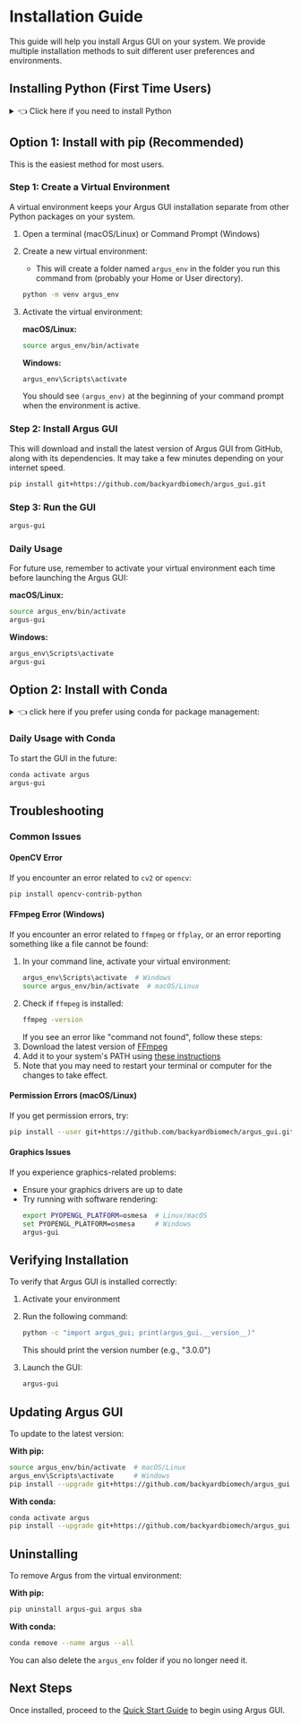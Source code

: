 # Installation Guide

This guide will help you install Argus GUI on your system. We provide multiple installation methods to suit different user preferences and environments.

## Installing Python (First Time Users)
<details>
<summary>👈 Click here if you need to install Python</summary>
If you don't have Python installed or are unsure, you can use any instructions for installing Python on your system. The steps below are one of the simplest options for beginners.

### For Mac Users

1. **Python may already be installed:**
   - Open Terminal (Applications > Utilities > Terminal, or press `Cmd + Space`, type "Terminal", and press Enter)
   - Type `python --version` and press Enter
   - If you see something like "Python 3.10.x" or higher, you can skip to [System Requirements](#system-requirements)

2. **Install Python using the official installer:**
   - Go to [python.org/downloads](https://www.python.org/downloads/)
   - Click the yellow "Download Python 3.x.x" button (it will show the latest version). Argus is tested on Python 3.10 through 3.13.
   - Once downloaded, double-click the `.pkg` file
   - Follow the installation wizard (keep all default settings)
   - When prompted, check the box "Add Python to PATH"

3. **Verify installation:**
   - Open a new Terminal window
   - Type `python --version` and press Enter
   - You should see the Python version number you downloaded

### For Windows Users

1. **Check if Python is already installed:**
   - Press `Windows + R`, type "cmd", and press Enter
   - Type `python --version` and press Enter
   - If you see something like "Python 3.10.x" or higher, you can skip to [System Requirements](#system-requirements)

2. **Install Python using the official installer:**
   - Go to [python.org/downloads](https://www.python.org/downloads/)
   - Click the yellow "Download Python 3.x.x" button (it will show the latest version). Argus is tested on Python 3.10 through 3.13.
   - Once downloaded, double-click the `.exe` file
   - **IMPORTANT:** Check the box "Add Python to PATH" at the bottom of the first screen
   - Click "Install Now"
   - Wait for installation to complete

3. **Verify installation:**
   - Press `Windows + R`, type "cmd", and press Enter
   - Type `python --version` and press Enter
   - You should see the Python version number

### Troubleshooting Python Installation

**If "python" command is not recognized:**
- **Mac:** Try using `python3` instead of `python`
- **Windows:** Make sure you checked "Add Python to PATH" during installation. If not, reinstall Python and check this box.

**If you see an older Python version (like 2.7):**
- Download and install the latest Python 3.x from python.org
- On Mac, use `python3` command instead of `python`

## System Requirements

- **Python**: tested on 3.10 through 3.13
- **Operating System**: Tested on Windows 11, macOS 15.5+, or Linux
- **Graphics**: OpenGL 3.0+ compatible graphics card - this includes all macs and most standard PCs

</details>

## Option 1: Install with pip (Recommended)

This is the easiest method for most users.

### Step 1: Create a Virtual Environment

A virtual environment keeps your Argus GUI installation separate from other Python packages on your system.

1. Open a terminal (macOS/Linux) or Command Prompt (Windows)
2. Create a new virtual environment:
   + This will create a folder named `argus_env` in the folder you run this command from (probably your Home or User directory).
   ```bash
   python -m venv argus_env
   ```
3. Activate the virtual environment:

   **macOS/Linux:**
   ```bash
   source argus_env/bin/activate
   ```
   
   **Windows:**
   ```bash
   argus_env\Scripts\activate
   ```
   
   You should see `(argus_env)` at the beginning of your command prompt when the environment is active.

### Step 2: Install Argus GUI

This will download and install the latest version of Argus GUI from GitHub, along with its dependencies. It may take a few minutes depending on your internet speed.

```bash
pip install git+https://github.com/backyardbiomech/argus_gui.git
```

### Step 3: Run the GUI

```bash
argus-gui
```

### Daily Usage

For future use, remember to activate your virtual environment each time before launching the Argus GUI:

**macOS/Linux:**
```bash
source argus_env/bin/activate
argus-gui
```

**Windows:**
```bash
argus_env\Scripts\activate
argus-gui
```

## Option 2: Install with Conda

<details>
<summary> 👈 click here if you prefer using conda for package management:</summary>

### Step 1: Download Environment File

1. Right-click this link and select "Save Link As..." or "Download Linked File As...": [Argus.yaml](https://raw.githubusercontent.com/backyardbiomech/argus_gui/main/Argus.yaml)
2. Save it as `Argus.yaml` (not `Argus.yaml.txt`)

### Step 2: Install Miniconda

If you don't have conda installed, download and install [Miniconda](https://www.anaconda.com/docs/getting-started/miniconda/install) or Anaconda.

### Step 3: Create Environment

1. Open a terminal (macOS/Linux) or Anaconda Prompt (Windows)
2. Navigate to the directory where you downloaded `Argus.yaml`:
   ```bash
   cd ~/Downloads  # macOS/Linux
   cd C:\Users\<YourUsername>\Downloads  # Windows
   ```
3. Create the environment:
   ```bash
   conda env create -f Argus.yaml
   ```

### Step 4: Activate and Run

```bash
conda activate argus
argus-gui
```
</details>

### Daily Usage with Conda

To start the GUI in the future:
```bash
conda activate argus
argus-gui
```

## Troubleshooting

### Common Issues

#### OpenCV Error
If you encounter an error related to `cv2` or `opencv`:
```bash
pip install opencv-contrib-python
```

#### FFmpeg Error (Windows)
If you encounter an error related to `ffmpeg` or `ffplay`, or an error reporting something like a file cannot be found:
1. In your command line, activate your virtual environment:
   ```bash
   argus_env\Scripts\activate  # Windows
   source argus_env/bin/activate  # macOS/Linux
   ```
2. Check if `ffmpeg` is installed:
   ```bash
   ffmpeg -version
   ```
   If you see an error like "command not found", follow these steps:
3. Download the latest version of [FFmpeg](https://ffmpeg.org/download.html)
4. Add it to your system's PATH using [these instructions](https://www.wikihow.com/Install-FFmpeg-on-Windows)
5. Note that you may need to restart your terminal or computer for the changes to take effect.

#### Permission Errors (macOS/Linux)
If you get permission errors, try:
```bash
pip install --user git+https://github.com/backyardbiomech/argus_gui.git
```

#### Graphics Issues
If you experience graphics-related problems:
- Ensure your graphics drivers are up to date
- Try running with software rendering:
  ```bash
  export PYOPENGL_PLATFORM=osmesa  # Linux/macOS
  set PYOPENGL_PLATFORM=osmesa     # Windows
  argus-gui
  ```

## Verifying Installation

To verify that Argus GUI is installed correctly:

1. Activate your environment
2. Run the following command:
   ```bash
   python -c "import argus_gui; print(argus_gui.__version__)"
   ```
   This should print the version number (e.g., "3.0.0")

3. Launch the GUI:
   ```bash
   argus-gui
   ```

## Updating Argus GUI

To update to the latest version:

**With pip:**
```bash
source argus_env/bin/activate  # macOS/Linux
argus_env\Scripts\activate     # Windows
pip install --upgrade git+https://github.com/backyardbiomech/argus_gui.git
```

**With conda:**
```bash
conda activate argus
pip install --upgrade git+https://github.com/backyardbiomech/argus_gui.git
```

## Uninstalling

To remove Argus from the virtual environment:

**With pip:**
```bash
pip uninstall argus-gui argus sba
```

**With conda:**
```bash
conda remove --name argus --all
```

You can also delete the `argus_env` folder if you no longer need it.

## Next Steps

Once installed, proceed to the [Quick Start Guide](docs/quick-start.md) to begin using Argus GUI.
